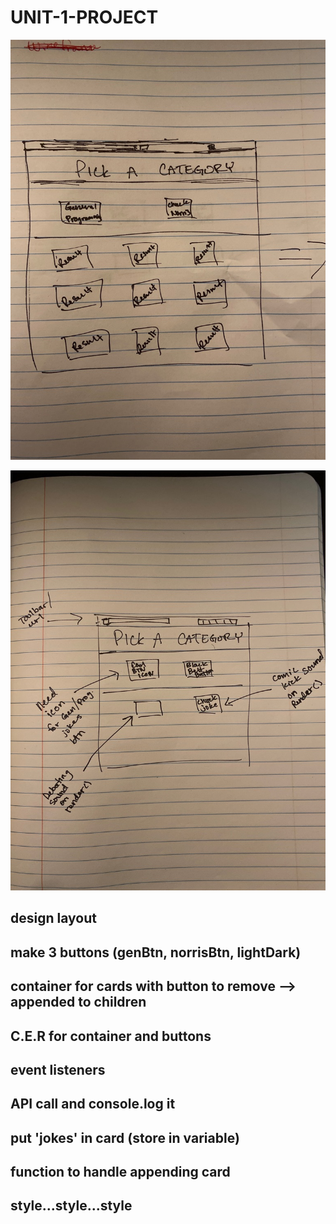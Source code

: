 # UNIT-1-PROJECT

![wireframe](css/455B875A-3F11-4F9E-94CA-392505011127_1_105_c.jpeg)

![wireframe2](css/90F40AF5-D120-450A-B40B-F99403820800_1_105_c.jpeg)

## design layout

## make 3 buttons (genBtn, norrisBtn, lightDark)

## container for cards with button to remove --> appended to children

## C.E.R for container and buttons 

## event listeners

## API call and console.log it 

## put 'jokes' in card (store in variable)

## function to handle appending card

## style...style...style